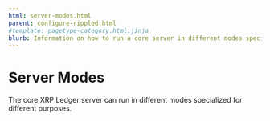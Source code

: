 ```yaml
---
html: server-modes.html
parent: configure-rippled.html
#template: pagetype-category.html.jinja
blurb: Information on how to run a core server in different modes specialized for different purposes.
---
```

# Server Modes

The core XRP Ledger server can run in different modes specialized for different purposes.
